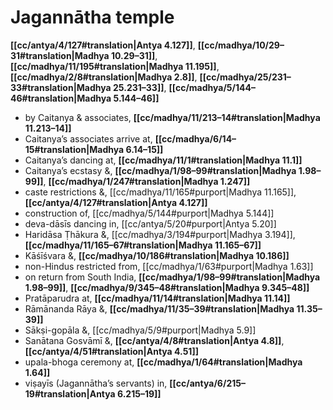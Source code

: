# Jagannātha temple

**[[cc/antya/4/127#translation|Antya 4.127]]**, **[[cc/madhya/10/29–31#translation|Madhya 10.29–31]]**, **[[cc/madhya/11/195#translation|Madhya 11.195]]**, **[[cc/madhya/2/8#translation|Madhya 2.8]]**, **[[cc/madhya/25/231–33#translation|Madhya 25.231–33]]**, **[[cc/madhya/5/144–46#translation|Madhya 5.144–46]]**

* by Caitanya & associates, **[[cc/madhya/11/213–14#translation|Madhya 11.213–14]]**
* Caitanya’s associates arrive at, **[[cc/madhya/6/14–15#translation|Madhya 6.14–15]]**
* Caitanya’s dancing at, **[[cc/madhya/11/1#translation|Madhya 11.1]]**
* Caitanya’s ecstasy &, **[[cc/madhya/1/98–99#translation|Madhya 1.98–99]]**, **[[cc/madhya/1/247#translation|Madhya 1.247]]**
* caste restrictions &, [[cc/madhya/11/165#purport|Madhya 11.165]], **[[cc/antya/4/127#translation|Antya 4.127]]**
* construction of, [[cc/madhya/5/144#purport|Madhya 5.144]]
* deva-dāsīs dancing in, [[cc/antya/5/20#purport|Antya 5.20]]
* Haridāsa Ṭhākura &, [[cc/madhya/3/194#purport|Madhya 3.194]], **[[cc/madhya/11/165–67#translation|Madhya 11.165–67]]**
* Kāśīśvara &, **[[cc/madhya/10/186#translation|Madhya 10.186]]**
* non-Hindus restricted from, [[cc/madhya/1/63#purport|Madhya 1.63]]
* on return from South India, **[[cc/madhya/1/98–99#translation|Madhya 1.98–99]]**, **[[cc/madhya/9/345–48#translation|Madhya 9.345–48]]**
* Pratāparudra at, **[[cc/madhya/11/14#translation|Madhya 11.14]]**
* Rāmānanda Rāya &, **[[cc/madhya/11/35–39#translation|Madhya 11.35–39]]**
* Sākṣi-gopāla &, [[cc/madhya/5/9#purport|Madhya 5.9]]
* Sanātana Gosvāmī &, **[[cc/antya/4/8#translation|Antya 4.8]]**, **[[cc/antya/4/51#translation|Antya 4.51]]**
* upala-bhoga ceremony at, **[[cc/madhya/1/64#translation|Madhya 1.64]]**
* viṣayīs (Jagannātha’s servants) in, **[[cc/antya/6/215–19#translation|Antya 6.215–19]]**
